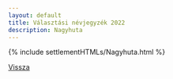 ```yaml
---
layout: default
title: Választási névjegyzék 2022
description: Nagyhuta
---
```


{% include settlementHTMLs/Nagyhuta.html %}

[Vissza](./)